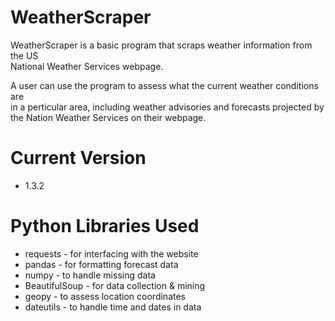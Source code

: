# WeatherScraper

WeatherScraper is a basic program that scraps weather information from the US  
National Weather Services webpage.

A user can use the program to assess what the current weather conditions are  
in a perticular area, including weather advisories and forecasts projected by  
the Nation Weather Services on their webpage.

# Current Version

* 1.3.2

# Python Libraries Used

* requests - for interfacing with the website
* pandas - for formatting forecast data
* numpy - to handle missing data
* BeautifulSoup - for data collection & mining
* geopy - to assess location coordinates
* dateutils - to handle time and dates in data
